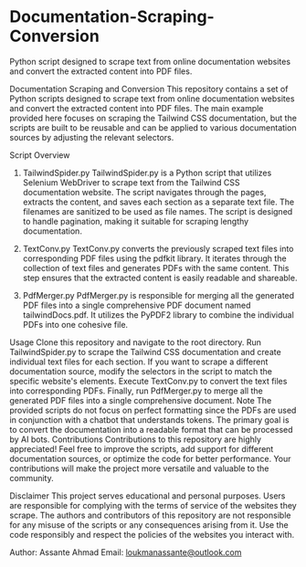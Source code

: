 # Documentation-Scraping-Conversion
Python script designed to scrape text from online documentation websites and convert the extracted content into PDF files.


Documentation Scraping and Conversion
This repository contains a set of Python scripts designed to scrape text from online documentation websites and convert the extracted content into PDF files. The main example provided here focuses on scraping the Tailwind CSS documentation, but the scripts are built to be reusable and can be applied to various documentation sources by adjusting the relevant selectors.

Script Overview
1. TailwindSpider.py
TailwindSpider.py is a Python script that utilizes Selenium WebDriver to scrape text from the Tailwind CSS documentation website. The script navigates through the pages, extracts the content, and saves each section as a separate text file. The filenames are sanitized to be used as file names. The script is designed to handle pagination, making it suitable for scraping lengthy documentation.

2. TextConv.py
TextConv.py converts the previously scraped text files into corresponding PDF files using the pdfkit library. It iterates through the collection of text files and generates PDFs with the same content. This step ensures that the extracted content is easily readable and shareable.

3. PdfMerger.py
PdfMerger.py is responsible for merging all the generated PDF files into a single comprehensive PDF document named tailwindDocs.pdf. It utilizes the PyPDF2 library to combine the individual PDFs into one cohesive file.

Usage
Clone this repository and navigate to the root directory.
Run TailwindSpider.py to scrape the Tailwind CSS documentation and create individual text files for each section. If you want to scrape a different documentation source, modify the selectors in the script to match the specific website's elements.
Execute TextConv.py to convert the text files into corresponding PDFs.
Finally, run PdfMerger.py to merge all the generated PDF files into a single comprehensive document.
Note
The provided scripts do not focus on perfect formatting since the PDFs are used in conjunction with a chatbot that understands tokens. The primary goal is to convert the documentation into a readable format that can be processed by AI bots.
Contributions
Contributions to this repository are highly appreciated! Feel free to improve the scripts, add support for different documentation sources, or optimize the code for better performance. Your contributions will make the project more versatile and valuable to the community.

Disclaimer
This project serves educational and personal purposes. Users are responsible for complying with the terms of service of the websites they scrape. The authors and contributors of this repository are not responsible for any misuse of the scripts or any consequences arising from it. Use the code responsibly and respect the policies of the websites you interact with.


Author: Assante Ahmad
Email: loukmanassante@outlook.com
